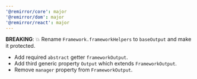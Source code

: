 ```yaml
---
'@remirror/core': major
'@remirror/dom': major
'@remirror/react': major
---
```


**BREAKING**: 💥 Rename `Framework.frameworkHelpers` to `baseOutput` and make it protected.

- Add required `abstract` getter `frameworkOutput`.
- Add third generic property `Output` which extends `FrameworkOutput`.
- Remove `manager` property from `FrameworkOutput`.
